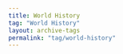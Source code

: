 ```yaml
---
title: World History
tag: "World History"
layout: archive-tags
permalink: "tag/world-history"
---
```

